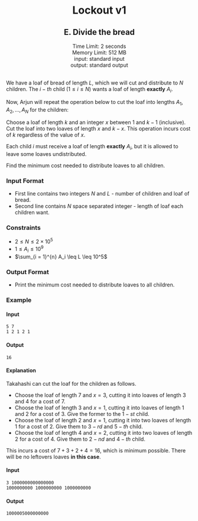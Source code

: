 <div align = "center"><b><h1>Lockout v1</h1></b></div>

<div align="center"><b><h2>E. Divide the bread</h2></b></div>
<div align="center">Time Limit: 2 seconds</div>
<div align="center">Memory Limit: 512 MB</div>
<div align="center">input: standard input</div>
<div align="center">output: standard output</div>

<br>

We have a loaf of bread of length $L$, which we will cut and distribute to $N$ children. The $i-th$ child $(1 \leq i \leq N)$ wants a loaf of length **exactly** $A_i.$

Now, Arjun will repeat the operation below to cut the loaf into lengths $A_1, A_2, \ldots, A_N$ for the children:

Choose a loaf of length $k$ and an integer $x$ between $1$ and $k - 1$ (inclusive). Cut the loaf into two loaves of length $x$ and $k - x$. This operation incurs cost of $k$ regardless of the value of $x$.

Each child $i$ must receive a loaf of length **exactly** $A_i$, but it is allowed to leave some loaves undistributed.

Find the minimum cost needed to distribute loaves to all children.

<h3>Input Format</h3>

- First line contains two integers $N$ and $L$ - number of children and loaf of bread.
- Second line contains $N$ space separated integer - length of loaf each children want.

<h3> Constraints </h3>

- $2 \leq N \leq 2 \times 10^5$
- $1 \leq A_i \leq 10^9$
- $\sum_{i = 1}^{n} A_i \leq L \leq 10^5$

<h3>Output Format</h3>

- Print the minimum cost needed to distribute loaves to all children.

<h3> Example </h3>

<h4>Input</h4>

```
5 7
1 2 1 2 1
```

<h4>Output</h4>

```
16
```

<h4> Explanation </h4>

Takahashi can cut the loaf for the children as follows.

- Choose the loaf of length $7$ and $x = 3$, cutting it into loaves of length $3$ and $4$ for a cost of $7$.
- Choose the loaf of length $3$ and $x=1$, cutting it into loaves of length $1$ and $2$ for a cost of $3.$ Give the former to the $1-st$ child.
- Choose the loaf of length $2$ and $x=1$, cutting it into two loaves of length $1$ for a cost of $2.$ Give them to $3-rd$ and $5-th$ child.
- Choose the loaf of length $4$ and $x=2$, cutting it into two loaves of length $2$ for a cost of $4.$ Give them to $2-nd$ and $4-th$ child.

This incurs a cost of $7 + 3 + 2 + 4 = 16$, which is minimum possible. There will be no leftovers loaves **in this case**.

<h4>Input</h4>

```
3 1000000000000000
1000000000 1000000000 1000000000
```

<h4>Output</h4>

```
1000005000000000
```